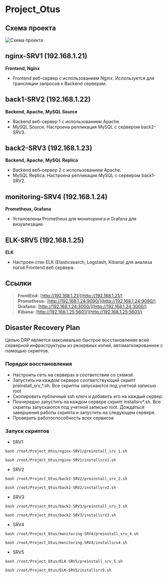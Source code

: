 # Project_Otus
## Схема проекта

![Схема проекта](https://github.com/KuchinIvan356/Project_Otus/assets/149145333/9b820984-c7c8-4344-90d5-d41f264aeed9)


## nginx-SRV1 (192.168.1.21)
**Frontend, Nginx**
- Frontend веб-сервер с использованием Nginx. Используется для трансляции запросов к Backend серверам.

## back1-SRV2 (192.168.1.22)
**Backend, Apache, MySQL Source**
- Backend веб-сервер 1 с использованием Apache
- MySQL Source. Настроена репликация MySQL с сервером back2-SRV3.

## back2-SRV3 (192.168.1.23)
**Backend, Apache, MySQL Replica**
- Backend веб-сервер 2 с использованием Apache.
- MySQL Replica. Настроена репликация MySQL с сервером back1-SRV2.

## monitoring-SRV4 (192.168.1.24)
**Prometheus, Grafana**
- Установлены Prometheus для мониторинга и Grafana для визуализации.

## ELK-SRV5 (192.168.1.25)
**ELK**
- Настроен стек ELK (Elasticsearch, Logstash, Kibana) для анализа логов Frontend веб сервера.

## Ссылки
 >**FrontEnd:** [http://192.168.1.21/](http://192.168.1.21/)   
>**Prometheus:** [http://192.168.1.24:9090/](http://192.168.1.24:9090/)  
>**Grafana:** [http://192.168.1.24:3000/](http://192.168.1.24:3000/)  
>**Kibana:** [http://192.168.1.25:5601/](http://192.168.1.25:5601/)  

## Disaster Recovery Plan
Целью DRP является максимально быстрое восстановление всей серверной инфраструктуры из резервных копий, автоматизированное с помощью скриптов.
### Порядок восстановления
- Настроить сеть на серверах в соответствии со схемой.
- Запустить на каждом сервере соответствующий скрипт preinstall_srv_*.sh. Все скрипты запускаются под учетной записью root
- Скопировать публичный ssh ключ и добавить его на каждый сервер.
- Поочередно запустить на каждом сервере скрипт installsrv*.sh. Все скрипты запускаются под учетной записью root. Дождаться завершения работы скрипта и запустить на следующем сервере.
- Проверить работоспособность всех сервисов

### Запуск скриптов
- SRV1
```
bash /root/Project_Otus/nginx-SRV1/preinstall_srv_1.sh
```
```
bash /root/Project_Otus/nginx-SRV1/installsrv1.sh
```
- SRV2
```
bash /root/Project_Otus/back1-SRV2/preinstall_srv_2.sh
```
```
bash /root/Project_Otus/back1-SRV2/installsrv2.sh
```
- SRV3
```
bash /root/Project_Otus/back2-SRV3/preinstall_srv_3.sh
```
```
bash /root/Project_Otus/back2-SRV3/installsrv3.sh
```
- SRV4
```
bash /root/Project_Otus/monitoring-SRV4/preinstall_srv_4.sh
```
```
bash /root/Project_Otus/monitoring-SRV4/installsrv4.sh
```
- SRV5
```
bash /root/Project_Otus/ELK-SRV5/preinstall_srv_5.sh
```
```
bash /root/Project_Otus/ELK-SRV5/installsrv5.sh
```


